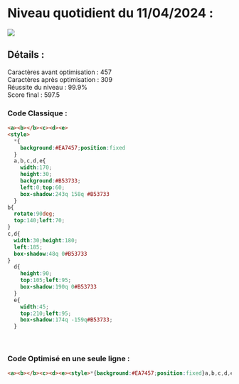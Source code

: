 # Niveau quotidient du 11/04/2024 : 

<img src = "https://firebasestorage.googleapis.com/v0/b/cssbattleapp.appspot.com/o/user%2Fummd3POvEDfFyeFvVdOMG3OOrwE2%2Ftargets%2Ftarget_4Xafs8p.png?alt=media">


<br>

## Détails :

Caractères avant optimisation : 457                    <br>
Caractères après optimisation : 309                    <br>
Réussite du niveau : 99.9%                              <br>
Score final : 597.5


### Code Classique :  

```html 
<a><b></b><c><d><e>
<style>
  *{
    background:#EA7457;position:fixed
  }
  a,b,c,d,e{
    width:170;
    height:30;
    background:#B53733;
    left:0;top:60;
    box-shadow:243q 158q #B53733
  }
b{
  rotate:90deg;
  top:140;left:70;
}
c,d{
  width:30;height:180;
  left:185;
  box-shadow:48q 0#B53733
}
  d{
    height:90;
    top:105;left:95;
    box-shadow:190q 0#B53733
  }
  e{
    width:45;
    top:210;left:95;
    box-shadow:174q -159q#B53733;
  }
```

<br>

### Code Optimisé en une seule ligne : 

```html 
<a><b></b><c><d><e><style>*{background:#EA7457;position:fixed}a,b,c,d,e{width:170;height:30;background:#B53733;left:0;top:60;box-shadow:243q 158q#B53733}b{rotate:90deg;top:140;left:70}c,d{width:30;height:180;left:185;box-shadow:48q 0#B53733}d{height:90;top:105;left:95;box-shadow:190q 0#B53733}e{width:45;top:210;left:95;box-shadow:174q -159q#B53733
```